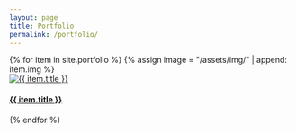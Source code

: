 ```yaml
---
layout: page
title: Portfolio
permalink: /portfolio/
---
```

<div class="row no-gutters">
    {% for item in site.portfolio %}
    {% assign image = "/assets/img/" | append: item.img %}
    <a class="col-md-4 col-sm-6 project-cover" href="{{ item.url }}">
    <div class='dark-wrap'></div>
        <img class="img-fluid" src="{{ image }}" alt="{{ item.title }}">
            <div class="caption p-2 text-center">
                <h4 class="text-uppercase font-weight-bold text-light p-2">{{ item.title }}</h4>
            </div>
    </a>
    {% endfor %}
</div>